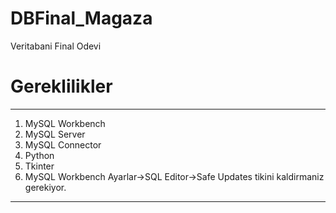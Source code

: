 # DBFinal_Magaza
Veritabani Final Odevi


# Gereklilikler
---
1. MySQL Workbench
2. MySQL Server
3. MySQL Connector
4. Python
5. Tkinter
6. MySQL Workbench Ayarlar->SQL Editor->Safe Updates tikini kaldirmaniz gerekiyor.
---

